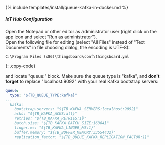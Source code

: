 {% include templates/install/queue-kafka-in-docker.md %}

##### IoT Hub Configuration

Open the Notepad or other editor as administrator user (right click on the app icon and select "Run as administrator").  
Open the following file for editing (select "All Files" instead of "Text Documents" in file choosing dialog, the encoding is UTF-8):

```text 
C:\Program Files (x86)\thingsboard\conf\thingsboard.yml
``` 
{: .copy-code}

and locate "queue:" block. Make sure the queue type is "kafka", and **don't forget** to replace "localhost:9092" with your real Kafka bootstrap servers:

```yml
queue:
  type: "${TB_QUEUE_TYPE:kafka}"
...
  kafka:
    bootstrap.servers: "${TB_KAFKA_SERVERS:localhost:9092}"
    acks: "${TB_KAFKA_ACKS:all}"
    retries: "${TB_KAFKA_RETRIES:1}"
    batch.size: "${TB_KAFKA_BATCH_SIZE:16384}"
    linger.ms: "${TB_KAFKA_LINGER_MS:1}"
    buffer.memory: "${TB_BUFFER_MEMORY:33554432}"
    replication_factor: "${TB_QUEUE_KAFKA_REPLICATION_FACTOR:1}"
```
